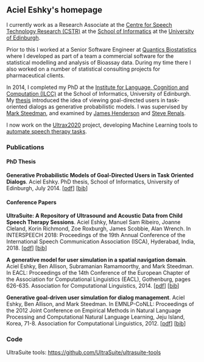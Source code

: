 ## Aciel Eshky's homepage

I currently work as a Research Associate at the [Centre for Speech Technology Research (CSTR)](http://www.cstr.ed.ac.uk) at the [School of Informatics](https://www.ed.ac.uk/informatics) at the [University of Edinburgh](https://www.ed.ac.uk). 

Prior to this I worked at a Senior Software Engineer at [Quantics Biostatistics](https://www.quantics.co.uk) where I developed as part of a team a commercial software for the statistical modelling and analysis of Bioassay data. During my time there I also worked on a number of statistical consulting projects for pharmaceutical clients. 

In 2014, I completed my PhD at the [Institute for Language, Cognition and Computation (ILCC)](http://web.inf.ed.ac.uk/ilcc) at the School of Informatics, University of Edinburgh. My [thesis](http://homepages.inf.ed.ac.uk/aeshky/pub/aeshky_phd_thesis.pdf) introduced the idea of viewing goal-directed users in task-oriented dialogs as generative probabilistic models. I was supervised by [Mark Steedman](http://homepages.inf.ed.ac.uk/steedman/), and examined by [James Henderson](http://cui.unige.ch/~hendersj/) and [Steve Renals](http://homepages.inf.ed.ac.uk/srenals/). 

I now work on the [Ultrax2020](http://www.ultrax-speech.org/research/ultrax-2020) project, developing Machine Learning tools to [automate speech therapy tasks](http://homepages.inf.ed.ac.uk/aeshky/pub/aeshky_IS18.pdf).

### Publications

####  PhD Thesis

**Generative Probabilistic Models of Goal-Directed Users in Task Oriented Dialogs**. Aciel Eshky. PhD thesis, School of Informatics, University of Edinburgh, July 2014. [[pdf](http://homepages.inf.ed.ac.uk/aeshky/pub/aeshky_phd_thesis.pdf)] [[bib](http://homepages.inf.ed.ac.uk/aeshky/pub/aeshky_phd_thesis.bib)]

#### Conference Papers

**UltraSuite: A Repository of Ultrasound and Acoustic Data from Child Speech Therapy Sessions**. Aciel Eshky, Manuel Sam Ribeiro, Joanne Cleland, Korin Richmond, Zoe Roxburgh, James Scobbie, Alan Wrench. In INTERSPEECH 2018: Proceedings of the 19th Annual Conference of the International Speech Communication Association (ISCA), Hyderabad, India, 2018. [[pdf](http://homepages.inf.ed.ac.uk/aeshky/pub/aeshky_IS18.pdf)] [[bib](http://homepages.inf.ed.ac.uk/aeshky/pub/aeshky_IS18.bib)]

**A generative model for user simulation in a spatial navigation domain**. Aciel Eshky, Ben Allison, Subramanian Ramamoorthy, and Mark Steedman. In EACL: Proceedings of the 14th Conference of the European Chapter of the Association for Computational Linguistics (EACL), Gothenburg, pages 626-635. Association for Computational Linguistics, 2014. [[pdf](http://homepages.inf.ed.ac.uk/aeshky/pub/eshky_EACL14.pdf)] [[bib](http://homepages.inf.ed.ac.uk/aeshky/pub/eshky_EACL14.bib)]

**Generative goal-driven user simulation for dialog management**. Aciel Eshky, Ben Allison, and Mark Steedman. In EMNLP-CoNLL:  Proceedings of the 2012 Joint Conference on Empirical Methods in Natural Language Processing and Computational Natural Language Learning, Jeju Island, Korea, 71-8. Association for Computational Linguistics, 2012. [[pdf](http://homepages.inf.ed.ac.uk/aeshky/pub/eshky_EMNLP12.pdf)] [[bib](http://homepages.inf.ed.ac.uk/aeshky/pub/eshky_EMNLP12.bib)]

### Code

UltraSuite tools: https://github.com/UltraSuite/ultrasuite-tools
